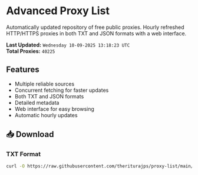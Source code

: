 # Advanced Proxy List

Automatically updated repository of free public proxies. Hourly refreshed HTTP/HTTPS proxies in both TXT and JSON formats with a web interface.

**Last Updated:** `Wednesday 10-09-2025 13:18:23 UTC`  
**Total Proxies:** `40225`

## Features
- Multiple reliable sources
- Concurrent fetching for faster updates
- Both TXT and JSON formats
- Detailed metadata
- Web interface for easy browsing
- Automatic hourly updates

## 📥 Download

### TXT Format
```bash
curl -O https://raw.githubusercontent.com/theriturajps/proxy-list/main/proxies.txt